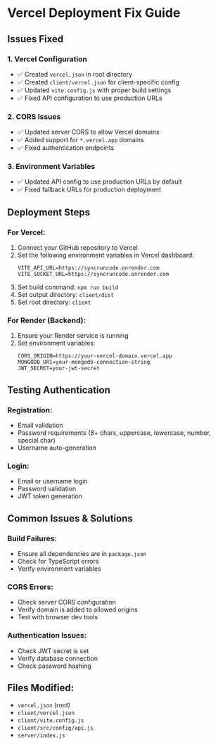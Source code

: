 # Vercel Deployment Fix Guide

## Issues Fixed

### 1. Vercel Configuration
- ✅ Created `vercel.json` in root directory
- ✅ Created `client/vercel.json` for client-specific config
- ✅ Updated `vite.config.js` with proper build settings
- ✅ Fixed API configuration to use production URLs

### 2. CORS Issues
- ✅ Updated server CORS to allow Vercel domains
- ✅ Added support for `*.vercel.app` domains
- ✅ Fixed authentication endpoints

### 3. Environment Variables
- ✅ Updated API config to use production URLs by default
- ✅ Fixed fallback URLs for production deployment

## Deployment Steps

### For Vercel:
1. Connect your GitHub repository to Vercel
2. Set the following environment variables in Vercel dashboard:
   ```
   VITE_API_URL=https://syncruncode.onrender.com
   VITE_SOCKET_URL=https://syncruncode.onrender.com
   ```
3. Set build command: `npm run build`
4. Set output directory: `client/dist`
5. Set root directory: `client`

### For Render (Backend):
1. Ensure your Render service is running
2. Set environment variables:
   ```
   CORS_ORIGIN=https://your-vercel-domain.vercel.app
   MONGODB_URI=your-mongodb-connection-string
   JWT_SECRET=your-jwt-secret
   ```

## Testing Authentication

### Registration:
- Email validation
- Password requirements (8+ chars, uppercase, lowercase, number, special char)
- Username auto-generation

### Login:
- Email or username login
- Password validation
- JWT token generation

## Common Issues & Solutions

### Build Failures:
- Ensure all dependencies are in `package.json`
- Check for TypeScript errors
- Verify environment variables

### CORS Errors:
- Check server CORS configuration
- Verify domain is added to allowed origins
- Test with browser dev tools

### Authentication Issues:
- Check JWT secret is set
- Verify database connection
- Check password hashing

## Files Modified:
- `vercel.json` (root)
- `client/vercel.json`
- `client/vite.config.js`
- `client/src/config/api.js`
- `server/index.js`
